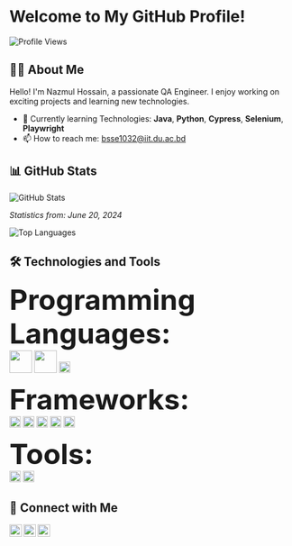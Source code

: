 # Welcome to My GitHub Profile!

![Profile Views](https://komarev.com/ghpvc/?username=YourUsername&color=blue)

## 👨‍💻 About Me

Hello! I'm Nazmul Hossain, a passionate QA Engineer. I enjoy working on exciting projects and learning new technologies.

- 🌱 Currently learning Technologies: **Java**, **Python**, **Cypress**, **Selenium**, **Playwright**
- 📫 How to reach me: bsse1032@iit.du.ac.bd

## 📊 GitHub Stats

![GitHub Stats](https://github-readme-stats.vercel.app/api?username=Nazmul1932&show_icons=true&theme=radical)

_Statistics from: June 20, 2024_

![Top Languages](https://github-readme-stats.vercel.app/api/top-langs/?username=Nazmul1932&layout=compact&theme=radical)

## 🛠️ Technologies and Tools

<span style="font-size: 50px;">**Programming Languages:**</span>
<br>
  <img src="https://img.shields.io/badge/Java-ED8B00?style=for-the-badge&logo=java&logoColor=white" height="40"/>
  <img src="https://img.shields.io/badge/Python-3776AB?style=for-the-badge&logo=python&logoColor=white" height="40"/>
   <img src="https://img.shields.io/badge/-JavaScript-black?style=flat-square&logo=javascript" height="20"/>

  
<span style="font-size: 50px;">**Frameworks:**</span>
<br>
 <img src="https://img.shields.io/badge/-Selenium-black?style=flat-square&logo=selenium" height="20"/>
  <img src="https://img.shields.io/badge/-Angular-black?style=flat-square&logo=angular" height="20"/>
  <img src="https://img.shields.io/badge/-Cypress-black?style=flat-square&logo=cypress" height="20"/>
  <img src="https://img.shields.io/badge/-Playwright-black?style=flat-square&logo=playwright" height="20"/>
  <img src="https://img.shields.io/badge/-Appium-black?style=flat-square&logo=appium" height="20"/>

  
<span style="font-size: 50px;">**Tools:**</span>
<br>
  <img src="https://img.shields.io/badge/-Git-black?style=flat-square&logo=git" height="20"/>
  <img src="https://img.shields.io/badge/-Postman-black?style=flat-square&logo=postman" height="20"/>

## 🔗 Connect with Me

[<img align="left" alt="LinkedIn" width="22px" src="https://cdn.jsdelivr.net/npm/simple-icons@v3/icons/linkedin.svg" />][linkedin]
[<img align="left" alt="Twitter" width="22px" src="https://cdn.jsdelivr.net/npm/simple-icons@v3/icons/twitter.svg" />][twitter]
[<img align="left" alt="GitHub" width="22px" src="https://cdn.jsdelivr.net/npm/simple-icons@v3/icons/github.svg" />][github]

[linkedin]: https://linkedin.com/in/[(https://www.linkedin.com/in/nazmul-hossain-6a00a7209/)]
[twitter]: https://twitter.com/[(https://x.com/nazmulh_32)]
[github]: https://github.com/Nazmul1932

